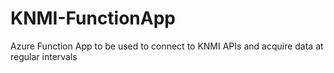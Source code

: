 # KNMI-FunctionApp
Azure Function App to be used to connect to KNMI APIs and acquire data at regular intervals 
